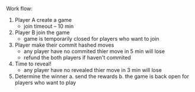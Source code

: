 Work flow:
1. Player A create a game
    - join timeout – 10 min
2. Player B join the game
    - game is temporarily closed for players who want to join
3. Player make their commit hashed moves
    - any player have no commited thier move in 5 min will lose
    - refund the both players if haven't commited
4. Time to reveal!
    - any player have no revealed thier move in 3 min will lose
5. Determine the winner
    a. send the rewards
    b. the game is back open for players who want to play